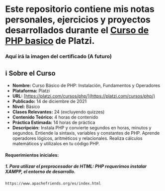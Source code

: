 # Este repositorio contiene mis notas personales, ejercicios y proyectos desarrollados durante el [Curso de PHP basico](https://platzi.com/cursos/php/) de Platzi.

### Aquí irá la imagen del certificado (A futuro)

## ℹ️ Sobre el Curso

*   **Nombre:** Curso Básico de PHP: Instalación, Fundamentos y Operadores
*   **Plataforma:** Platzi
*   **URL:** [https://platzi.com/cursos/php/](https://platzi.com/cursos/php/)
*   **Publicado:** 14 de diciembre de 2021
*   **Nivel:** Básico
*   **Clases Relevantes:** 24 (excluyendo quizzes)
*   **Contenido Teórico:** 4 horas de contenido
*   **Práctica Estimada:** 14 horas de práctica
*   **Descripción:** Instala PHP y convierte segundos en horas, minutos y segundos. Entiende la sintaxis, variables y constantes de PHP. Aprende operadores lógicos, aritméticos y relacionales. Realiza cálculos matemáticos y utilízalos en tu código PHP.


#### Requerimientos iniciales:

##### 1. Para utilizar el preprocesador de HTML: PHP requerimos instalar XAMPP, el entorno de desarrollo.

``` bash
https://www.apachefriends.org/es/index.html
```